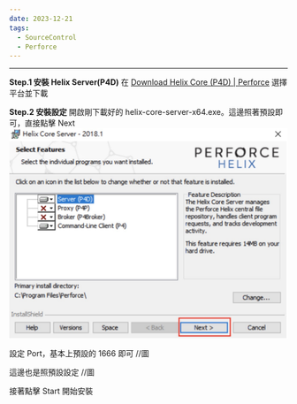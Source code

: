```yaml
---
date: 2023-12-21
tags:
  - SourceControl
  - Perforce
---
```

---
**Step.1 安裝 Helix Server(P4D)**
在 [Download Helix Core (P4D) | Perforce](https://www.perforce.com/downloads/helix-core-p4d) 選擇平台並下載

**Step.2 安裝設定**
開啟剛下載好的 helix-core-server-x64.exe。這邊照著預設即可，直接點擊 Next
![screenshot 2023-12-21 at 4.19.53 PM](https://raw.githubusercontent.com/agin0634/DuriShen_DevNote/main/Archives/Images/screenshot%202023-12-21%20at%204.19.53%20PM.jpg)

設定 Port，基本上預設的 1666 即可
//圖

這邊也是照預設設定
//圖

接著點擊 Start 開始安裝